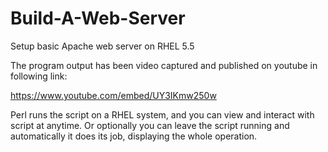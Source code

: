 # Build-A-Web-Server
Setup basic Apache web server on RHEL 5.5


The program output has been video captured and published on youtube in following link:

https://www.youtube.com/embed/UY3IKmw250w

Perl runs the script on a RHEL system, and you can view and interact with script at anytime. Or optionally you can leave the script running and automatically it does its job, displaying the whole operation.
